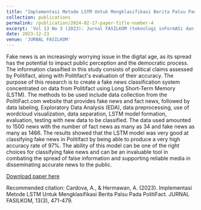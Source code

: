 ```yaml
---
title: "Implementasi Metode LSTM Untuk Mengklasifikasi Berita Palsu Pada PolitiFact"
collection: publications
permalink: /publication/2024-02-17-paper-title-number-4
excerpt: 'Vol 13 No 3 (2023): Jurnal FASILKOM (teknologi inFormASi dan ILmu KOMputer)'
date: 2023-12-23
venue: 'JURNAL FASILKOM'
---
```


Fake news is an increasingly worrying issue in the digital age, as its spread has the potential to impact public perception and the democratic process. The information classified in this study consists of political claims assessed by Politifact, along with Politifact's evaluation of their accuracy. The purpose of this research is to create a fake news classification system concentrated on data from Politifact using Long Short-Term Memory (LSTM). The methods to be used include data collection from the PolitiFact.com website that provides fake news and fact news, followed by data labeling, Exploratory Data Analysis (EDA), data preprocessing, use of wordcloud visualization, data separation, LSTM model formation, evaluation, testing with new data to be classified. The data used amounted to 1500 news with the number of fact news as many as 34 and fake news as many as 1466. The results showed that the LSTM model was very good at classifying fake news in Politifact by being able to produce a very high accuracy rate of 97%. The ability of this model can be one of the right choices for classifying fake news and can be an invaluable tool in combating the spread of false information and supporting reliable media in disseminating accurate news to the public.

[Download paper here](https://ejurnal.umri.ac.id/index.php/JIK/article/view/6175)

Recommended citation: Cardova, A., & Hermawan, A. (2023). Implementasi Metode LSTM Untuk Mengklasifikasi Berita Palsu Pada PolitiFact. JURNAL FASILKOM, 13(3), 471-479.
